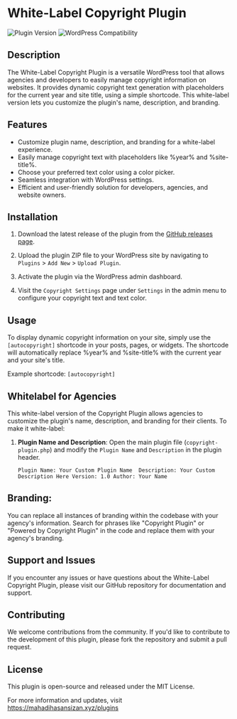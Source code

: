 # White-Label Copyright Plugin

![Plugin Version](https://img.shields.io/badge/Version-1.0-blue)
![WordPress Compatibility](https://img.shields.io/badge/WordPress%20Compatible-5.0%20and%20above-brightgreen)

## Description

The White-Label Copyright Plugin is a versatile WordPress tool that allows agencies and developers to easily manage copyright information on websites. It provides dynamic copyright text generation with placeholders for the current year and site title, using a simple shortcode. This white-label version lets you customize the plugin's name, description, and branding.

## Features

- Customize plugin name, description, and branding for a white-label experience.
- Easily manage copyright text with placeholders like %year% and %site-title%.
- Choose your preferred text color using a color picker.
- Seamless integration with WordPress settings.
- Efficient and user-friendly solution for developers, agencies, and website owners.

## Installation

1. Download the latest release of the plugin from the [GitHub releases page](https://github.com/mahadihasansizan/Copyright-Plugin/releases).

2. Upload the plugin ZIP file to your WordPress site by navigating to `Plugins` > `Add New` > `Upload Plugin`.

3. Activate the plugin via the WordPress admin dashboard.

4. Visit the `Copyright Settings` page under `Settings` in the admin menu to configure your copyright text and text color.

## Usage

To display dynamic copyright information on your site, simply use the `[autocopyright]` shortcode in your posts, pages, or widgets. The shortcode will automatically replace %year% and %site-title% with the current year and your site's title.

Example shortcode: `[autocopyright]`

## Whitelabel for Agencies

This white-label version of the Copyright Plugin allows agencies to customize the plugin's name, description, and branding for their clients. To make it white-label:

1. **Plugin Name and Description**: Open the main plugin file (`copyright-plugin.php`) and modify the `Plugin Name` and `Description` in the plugin header.

   
   
   `Plugin Name: Your Custom Plugin Name 
   Description: Your Custom Description Here
   Version: 1.0
   Author: Your Name`
  

## Branding:  
You can replace all instances of branding within the codebase with your agency's information. Search for phrases like "Copyright Plugin" or "Powered by Copyright Plugin" in the code and replace them with your agency's branding.

## Support and Issues
If you encounter any issues or have questions about the White-Label Copyright Plugin, please visit our GitHub repository for documentation and support.

## Contributing
We welcome contributions from the community. If you'd like to contribute to the development of this plugin, please fork the repository and submit a pull request.

## License
This plugin is open-source and released under the MIT License.

For more information and updates, visit https://mahadihasansizan.xyz/plugins
